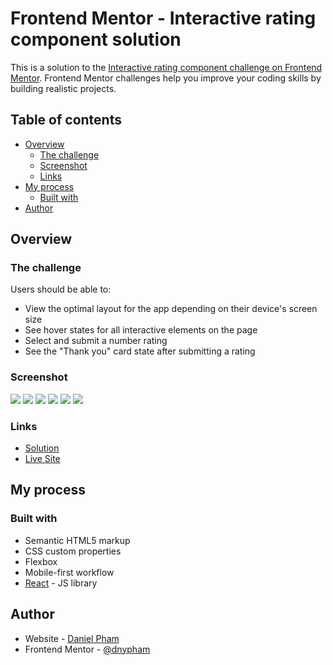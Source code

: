 # Frontend Mentor - Interactive rating component solution

This is a solution to the [Interactive rating component challenge on Frontend Mentor](https://www.frontendmentor.io/challenges/interactive-rating-component-koxpeBUmI). Frontend Mentor challenges help you improve your coding skills by building realistic projects.

## Table of contents

- [Overview](#overview)
  - [The challenge](#the-challenge)
  - [Screenshot](#screenshot)
  - [Links](#links)
- [My process](#my-process)
  - [Built with](#built-with)
- [Author](#author)

## Overview

### The challenge

Users should be able to:

- View the optimal layout for the app depending on their device's screen size
- See hover states for all interactive elements on the page
- Select and submit a number rating
- See the "Thank you" card state after submitting a rating

### Screenshot

![](./screenshots/pick-rating-state-desktop.png)
![](./screenshots/pick-rating-state-active-desktop.png)
![](./screenshots/thank-you-state-desktop.png)
![](./screenshots/pick-rating-state-mobile.png)
![](./screenshots/pick-rating-state-active-mobile.png)
![](./screenshots/thank-you-state-mobile.png)

### Links

- [Solution](https://www.frontendmentor.io/solutions/interactive-rating-component-react-solution-nPECc4P_uV)
- [Live Site](https://frontend-mentor-interactive-rating-component.netlify.app/)

## My process

### Built with

- Semantic HTML5 markup
- CSS custom properties
- Flexbox
- Mobile-first workflow
- [React](https://reactjs.org/) - JS library
## Author

- Website - [Daniel Pham](https://daniel-pham.netlify.app/)
- Frontend Mentor - [@dnypham](https://www.frontendmentor.io/profile/dnypham)
